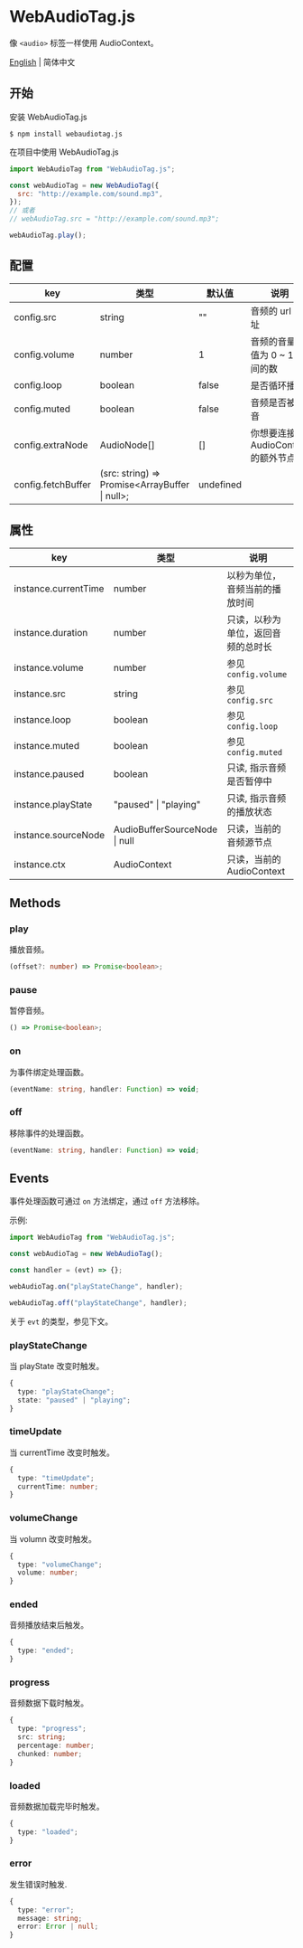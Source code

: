 # WebAudioTag.js

像 `<audio>` 标签一样使用 AudioContext。

[English](./readme.md) | 简体中文

## 开始

安装 WebAudioTag.js

```
$ npm install webaudiotag.js
```

在项目中使用 WebAudioTag.js

```js
import WebAudioTag from "WebAudioTag.js";

const webAudioTag = new WebAudioTag({
  src: "http://example.com/sound.mp3",
});
// 或者
// webAudioTag.src = "http://example.com/sound.mp3";

webAudioTag.play();
```

## 配置

| key                | 类型                                           | 默认值    | 说明                                 |
| ------------------ | ---------------------------------------------- | --------- | ------------------------------------ |
| config.src         | string                                         | ""        | 音频的 url 地址                      |
| config.volume      | number                                         | 1         | 音频的音量，值为 0 ~ 1 之间的数      |
| config.loop        | boolean                                        | false     | 是否循环播放                         |
| config.muted       | boolean                                        | false     | 音频是否被静音                       |
| config.extraNode   | AudioNode[]                                    | []        | 你想要连接到 AudioContext 的额外节点 |
| config.fetchBuffer | (src: string) => Promise<ArrayBuffer \| null>; | undefined |                                      |

## 属性

| key                  | 类型                          | 说明                               |
| -------------------- | ----------------------------- | ---------------------------------- |
| instance.currentTime | number                        | 以秒为单位，音频当前的播放时间     |
| instance.duration    | number                        | 只读，以秒为单位，返回音频的总时长 |
| instance.volume      | number                        | 参见 `config.volume`               |
| instance.src         | string                        | 参见 `config.src`                  |
| instance.loop        | boolean                       | 参见 `config.loop`                 |
| instance.muted       | boolean                       | 参见 `config.muted`                |
| instance.paused      | boolean                       | 只读, 指示音频是否暂停中           |
| instance.playState   | "paused" \| "playing"         | 只读, 指示音频的播放状态           |
| instance.sourceNode  | AudioBufferSourceNode \| null | 只读，当前的音频源节点             |
| instance.ctx         | AudioContext                  | 只读，当前的 AudioContext          |

## Methods

### play

播放音频。

```ts
(offset?: number) => Promise<boolean>;
```

### pause

暂停音频。

```ts
() => Promise<boolean>;
```

### on

为事件绑定处理函数。

```ts
(eventName: string, handler: Function) => void;
```

### off

移除事件的处理函数。

```ts
(eventName: string, handler: Function) => void;
```

## Events

事件处理函数可通过 `on` 方法绑定，通过 `off` 方法移除。

示例:

```js
import WebAudioTag from "WebAudioTag.js";

const webAudioTag = new WebAudioTag();

const handler = (evt) => {};

webAudioTag.on("playStateChange", handler);

webAudioTag.off("playStateChange", handler);
```

关于 `evt` 的类型，参见下文。

### playStateChange

当 playState 改变时触发。

```ts
{
  type: "playStateChange";
  state: "paused" | "playing";
}
```

### timeUpdate

当 currentTime 改变时触发。

```ts
{
  type: "timeUpdate";
  currentTime: number;
}
```

### volumeChange

当 volumn 改变时触发。

```ts
{
  type: "volumeChange";
  volume: number;
}
```

### ended

音频播放结束后触发。

```ts
{
  type: "ended";
}
```

### progress

音频数据下载时触发。

```ts
{
  type: "progress";
  src: string;
  percentage: number;
  chunked: number;
}
```

### loaded

音频数据加载完毕时触发。

```ts
{
  type: "loaded";
}
```

### error

发生错误时触发.

```ts
{
  type: "error";
  message: string;
  error: Error | null;
}
```
